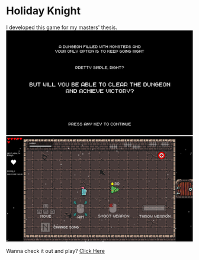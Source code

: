 # Holiday Knight

I developed this game for my masters' thesis.
![](images/Banner.png)
![](images/Image1.png)

Wanna check it out and play? [Click Here](https://smeurfy.itch.io/holiday-knight)
